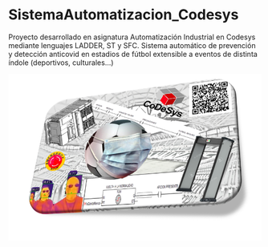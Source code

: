 # SistemaAutomatizacion_Codesys
Proyecto desarrollado en asignatura Automatización Industrial en Codesys mediante lenguajes LADDER, ST y  SFC. Sistema automático de prevención y detección anticovid en estadios de fútbol extensible a eventos de distinta índole (deportivos, culturales...) 

  <img src="https://github.com/aglora/SistemaAutomatizacion_Codesys/blob/main/imgs/Imagen1.png" width="800" />
